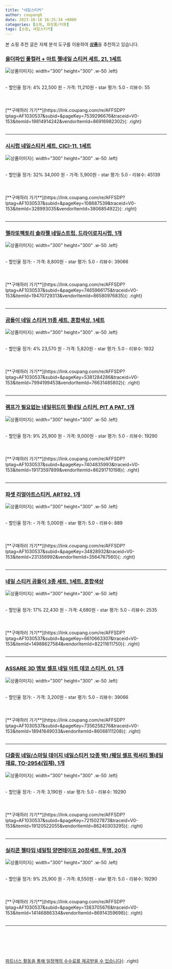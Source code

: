 ```yaml
---
title: "네일스티커"
author: coupang6
date: 2023-10-18 16:25:34 +0800
categories: [쇼핑, 화장품/미용]
tags: [쇼핑, 네일스티커]
---
```


본 쇼핑 추천 글은 자체 분석 도구를 이용하여 [**상품**](https://link.coupang.com/a/bao1ui)을 추천하고 있습니다.

### [올더파인 풀컬러 + 아트 젤네일 스티커 세트, 21, 1세트](https://link.coupang.com/re/AFFSDP?lptag=AF1030537&subid=&pageKey=7539296676&traceid=V0-153&itemId=19814914242&vendorItemId=86916982302)

![상품이미지](https://thumbnail10.coupangcdn.com/thumbnails/remote/230x230ex/image/retail/images/2023/08/18/15/6/d2d72166-bbf7-43f4-a2e6-cf68d80f5eeb.jpg){: width="300" height="300" .w-50 .left}


<br>
- 할인율 정가: 4%  22,500   원
- 가격: 11,210원
- star 평가: 5.0
- 리뷰수: 55
<br>
<br>
<br>
<br>
[**구매하러 가기**](https://link.coupang.com/re/AFFSDP?lptag=AF1030537&subid=&pageKey=7539296676&traceid=V0-153&itemId=19814914242&vendorItemId=86916982302){: .right}
<br>
<br>

---

### [시시럽 네일스티커 세트, CICI-11, 1세트](https://link.coupang.com/re/AFFSDP?lptag=AF1030537&subid=&pageKey=108687539&traceid=V0-153&itemId=328993035&vendorItemId=3806854922)

![상품이미지](https://thumbnail9.coupangcdn.com/thumbnails/remote/230x230ex/image/retail/images/2018/07/11/11/0/1804c8a6-98b5-42c2-966f-b047788a3aad.jpg){: width="300" height="300" .w-50 .left}


<br>
- 할인율 정가: 32%  34,000   원
- 가격: 5,900원
- star 평가: 5.0
- 리뷰수: 45139
<br>
<br>
<br>
<br>
[**구매하러 가기**](https://link.coupang.com/re/AFFSDP?lptag=AF1030537&subid=&pageKey=108687539&traceid=V0-153&itemId=328993035&vendorItemId=3806854922){: .right}
<br>
<br>

---

### [젤라또팩토리 솔라젤 네일스트립, 드라이로지시럽, 1개](https://link.coupang.com/re/AFFSDP?lptag=AF1030537&subid=&pageKey=7465966175&traceid=V0-153&itemId=19470729313&vendorItemId=86580976835)

![상품이미지](https://thumbnail9.coupangcdn.com/thumbnails/remote/230x230ex/image/retail/images/2023/07/14/17/4/7286c6e2-1d96-4820-a86e-c7d4b0f3d515.jpg){: width="300" height="300" .w-50 .left}


<br>
- 할인율 정가: 
- 가격: 8,800원
- star 평가: 5.0
- 리뷰수: 39066
<br>
<br>
<br>
<br>
[**구매하러 가기**](https://link.coupang.com/re/AFFSDP?lptag=AF1030537&subid=&pageKey=7465966175&traceid=V0-153&itemId=19470729313&vendorItemId=86580976835){: .right}
<br>
<br>

---

### [곰돌이 네일 스티커 11종 세트, 혼합색상, 1세트](https://link.coupang.com/re/AFFSDP?lptag=AF1030537&subid=&pageKey=5381284286&traceid=V0-153&itemId=7994199453&vendorItemId=76631485802)

![상품이미지](https://thumbnail10.coupangcdn.com/thumbnails/remote/230x230ex/image/retail/images/2021/06/14/13/3/78b86b43-0601-4c9a-a833-e398a4465ccf.jpg){: width="300" height="300" .w-50 .left}


<br>
- 할인율 정가: 4%  23,570   원
- 가격: 5,820원
- star 평가: 5.0
- 리뷰수: 1932
<br>
<br>
<br>
<br>
[**구매하러 가기**](https://link.coupang.com/re/AFFSDP?lptag=AF1030537&subid=&pageKey=5381284286&traceid=V0-153&itemId=7994199453&vendorItemId=76631485802){: .right}
<br>
<br>

---

### [램프가 필요없는 네일위드미 젤네일 스티커, PIT A PAT, 1개](https://link.coupang.com/re/AFFSDP?lptag=AF1030537&subid=&pageKey=7404835993&traceid=V0-153&itemId=19173597899&vendorItemId=86291710198)

![상품이미지](https://thumbnail7.coupangcdn.com/thumbnails/remote/230x230ex/image/vendor_inventory/c062/0debc14a1a7917fc8b71240c703094b89376b63dbc0d77604d5bfb319d76.jpg){: width="300" height="300" .w-50 .left}


<br>
- 할인율 정가: 9%  25,900   원
- 가격: 9,000원
- star 평가: 5.0
- 리뷰수: 19290
<br>
<br>
<br>
<br>
[**구매하러 가기**](https://link.coupang.com/re/AFFSDP?lptag=AF1030537&subid=&pageKey=7404835993&traceid=V0-153&itemId=19173597899&vendorItemId=86291710198){: .right}
<br>
<br>

---

### [파셋 리얼아트스티커, ART92, 1개](https://link.coupang.com/re/AFFSDP?lptag=AF1030537&subid=&pageKey=34828932&traceid=V0-153&itemId=231356992&vendorItemId=3564767560)

![상품이미지](https://thumbnail9.coupangcdn.com/thumbnails/remote/230x230ex/image/retail/images/2018/03/09/10/5/9663dd82-b588-4a8f-88fd-57adda1931b0.jpg){: width="300" height="300" .w-50 .left}


<br>
- 할인율 정가: 
- 가격: 5,000원
- star 평가: 5.0
- 리뷰수: 889
<br>
<br>
<br>
<br>
[**구매하러 가기**](https://link.coupang.com/re/AFFSDP?lptag=AF1030537&subid=&pageKey=34828932&traceid=V0-153&itemId=231356992&vendorItemId=3564767560){: .right}
<br>
<br>

---

### [네일 스티커 곰돌이 3종 세트, 1세트, 혼합색상](https://link.coupang.com/re/AFFSDP?lptag=AF1030537&subid=&pageKey=6610663307&traceid=V0-153&itemId=14988627584&vendorItemId=82211611750)

![상품이미지](https://thumbnail8.coupangcdn.com/thumbnails/remote/230x230ex/image/rs_quotation_api/quoc7acc/996ecddd039c41fbbae7d06e8e46a857.jpg){: width="300" height="300" .w-50 .left}


<br>
- 할인율 정가: 17%  22,430   원
- 가격: 4,680원
- star 평가: 5.0
- 리뷰수: 2535
<br>
<br>
<br>
<br>
[**구매하러 가기**](https://link.coupang.com/re/AFFSDP?lptag=AF1030537&subid=&pageKey=6610663307&traceid=V0-153&itemId=14988627584&vendorItemId=82211611750){: .right}
<br>
<br>

---

### [ASSARE 3D 엠보 셀프 네일 아트 데코 스티커, 01, 1개](https://link.coupang.com/re/AFFSDP?lptag=AF1030537&subid=&pageKey=7356258276&traceid=V0-153&itemId=18941649033&vendorItemId=86068111208)

![상품이미지](https://thumbnail6.coupangcdn.com/thumbnails/remote/230x230ex/image/vendor_inventory/3ac9/6849209d217934ebaecda1a39696701c8608d1d31be83da11bf0bd02aa9c.jpg){: width="300" height="300" .w-50 .left}


<br>
- 할인율 정가: 
- 가격: 3,200원
- star 평가: 5.0
- 리뷰수: 39066
<br>
<br>
<br>
<br>
[**구매하러 가기**](https://link.coupang.com/re/AFFSDP?lptag=AF1030537&subid=&pageKey=7356258276&traceid=V0-153&itemId=18941649033&vendorItemId=86068111208){: .right}
<br>
<br>

---

### [다즐링 네일/스마일 데이지 네일스티커 12종 택1 /웨딩 셀프 럭셔리 젤네일재료, TO-2954(입체), 1개](https://link.coupang.com/re/AFFSDP?lptag=AF1030537&subid=&pageKey=7215027873&traceid=V0-153&itemId=19120522055&vendorItemId=86240303295)

![상품이미지](https://thumbnail9.coupangcdn.com/thumbnails/remote/230x230ex/image/vendor_inventory/0714/5f7ba424b3561fb36910de0def72c55a13e74c2d9155e77e1ba6cb1f06a3.png){: width="300" height="300" .w-50 .left}


<br>
- 할인율 정가: 
- 가격: 3,190원
- star 평가: 5.0
- 리뷰수: 19290
<br>
<br>
<br>
<br>
[**구매하러 가기**](https://link.coupang.com/re/AFFSDP?lptag=AF1030537&subid=&pageKey=7215027873&traceid=V0-153&itemId=19120522055&vendorItemId=86240303295){: .right}
<br>
<br>

---

### [실리콘 젤타입 네일팁 양면테이프 20장세트, 투명, 20개](https://link.coupang.com/re/AFFSDP?lptag=AF1030537&subid=&pageKey=1383705676&traceid=V0-153&itemId=14146886334&vendorItemId=86914359698)

![상품이미지](https://thumbnail8.coupangcdn.com/thumbnails/remote/230x230ex/image/vendor_inventory/9de9/9a12396a517ef1e87f1cd9ff8cc0110f00d8dae8c14f2ab3ec22cea6e8fa.jpg){: width="300" height="300" .w-50 .left}


<br>
- 할인율 정가: 9%  25,900   원
- 가격: 8,550원
- star 평가: 5.0
- 리뷰수: 19290
<br>
<br>
<br>
<br>
[**구매하러 가기**](https://link.coupang.com/re/AFFSDP?lptag=AF1030537&subid=&pageKey=1383705676&traceid=V0-153&itemId=14146886334&vendorItemId=86914359698){: .right}
<br>
<br>

---
<br><br><br><br><br> [파트너스 활동을 통해 일정액의 수수료를 제공받을 수 있습니다](https://link.coupang.com/a/bao1ui){: .right}